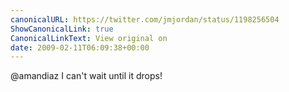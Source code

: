 ```yaml
---
canonicalURL: https://twitter.com/jmjordan/status/1198256504
ShowCanonicalLink: true
CanonicalLinkText: View original on
date: 2009-02-11T06:09:38+00:00
---
```

@amandiaz I can't wait until it drops!
